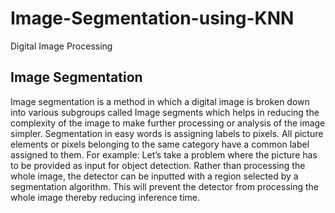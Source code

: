 # Image-Segmentation-using-KNN
Digital Image Processing

## Image Segmentation
Image segmentation is a method in which a digital image is broken down into various subgroups called Image segments which helps in reducing the complexity of the image to make further processing or analysis of the image simpler. Segmentation in easy words is assigning labels to pixels. All picture elements or pixels belonging to the same category have a common label assigned to them. For example: Let’s take a problem where the picture has to be provided as input for object detection. Rather than processing the whole image, the detector can be inputted with a region selected by a segmentation algorithm. This will prevent the detector from processing the whole image thereby reducing inference time.

